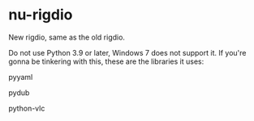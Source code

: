 # nu-rigdio
New rigdio, same as the old rigdio.

Do not use Python 3.9 or later, Windows 7 does not support it. If you're gonna be tinkering with this, these are the libraries it uses:

pyyaml

pydub

python-vlc
